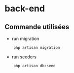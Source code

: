 # back-end



## Commande utilisées

- run migration 

```shell
    php artisan migration
```

- run seeders 

```shell
    php artisan db:seed
```